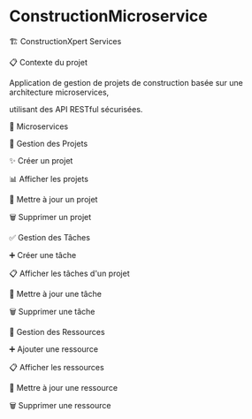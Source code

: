 # ConstructionMicroservice
🏗️ ConstructionXpert Services

📋 Contexte du projet

Application de gestion de projets de construction basée sur une architecture microservices,

utilisant des API RESTful sécurisées.

🔧 Microservices

📁 Gestion des Projets

✨ Créer un projet

📊 Afficher les projets

🔄 Mettre à jour un projet

🗑️ Supprimer un projet

✅ Gestion des Tâches

➕ Créer une tâche

📋 Afficher les tâches d'un projet

🔄 Mettre à jour une tâche

🗑️ Supprimer une tâche

🧰 Gestion des Ressources

➕ Ajouter une ressource

📋 Afficher les ressources

🔄 Mettre à jour une ressource

🗑️ Supprimer une ressource
